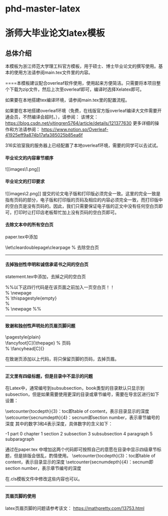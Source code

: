 # phd-master-latex
# 浙师大毕业论文latex模板

## 总体介绍

本模板为浙江师范大学理工科官方模板，用于硕士、博士毕业论文的撰写使用。基本的使用方法请参阅main.tex文件里的内容。

====本模板建议配合overleaf软件使用，使用起来方便简洁。只需要将本项目整个下载为zip文件，然后上次至overleaf即可，编译时选择Xelatex即可。



如果要在本地搭建tex编译环境，请参阅main.tex里的配置流程。

如果要在本地搭建overleaf环境（免费，在线版官方版overleaf编译大文件需要开通会员，不然编译会超时。），请参阅：
该博文：
https://blog.csdn.net/yitingren5764/article/details/121377630
更多详细的操作和方法请参阅：
https://www.notion.so/Overleaf-41925eff9a874b17afa385025b85ea6f

316实验室我的服务器上已经配置了本地overleaf环境，需要的同学可以去试试。


#### 毕业论文的内容章节顺序
![[images\1.png]]
#### 毕业论文的打印要求
![[images\2.png]]
提交的论文电子版和打印版必须完全一致。这里的完全一致是指有页码的部分，电子版和打印版的页码及相应的内容必须完全一致，而打印版中的空白页是没有页码的。因此，我们只需要保证电子版的正文中没有任何空白页即可，打印时让打印店老板帮忙加上没有页码的空白页即可。

#### 去除文本中的所有空白页

paper.tex中添加

\let\cleardoublepage\clearpage % 去除空白页

---

#### 去掉独创性申明和诚信承诺书之间的空白页

statement.tex中添加，去掉之间的空白页

%%以下这四行代码是在该页面之前加入一页空白页！！  
% \newpage  
% \thispagestyle{empty}  
%  
% \newpage
%%

---

#### 致谢和独创性声明处的页眉页脚问题

\pagestyle{plain}  
\fancyfoot[C]{\thepage} % 页码  
% \fancyhead[C]{}

在致谢页添加以上代码，将只保留页脚的页码，去掉页眉。

---
#### 正文里有四级标题，但是目录中不显示的问题

在Latex中，通常编号到subsubsection，book类型的目录默认只显示到subsection，但是如果需要使用更深的目录或章节编号，需要在导言区进行如下设置：

\setcounter{tocdepth}{3}：toc即table of content，表示目录显示的深度
\setcounter{secnumdepth}{4}：secnum即section number，表示章节编号的深度
其中的数字3和4表示深度，具体数字的含义如下：

-1 part
0 chapter
1 section
2 subsection
3 subsubsection
4 paragraph
5 subparagraph

通过在paper.tex 中增加这两个代码即可按照自己的意愿在目录中显示四级章节标题，但是排版会很乱，酌情使用。
‍\setcounter{tocdepth}{3}：toc即table of content，表示目录显示的深度
\setcounter{secnumdepth}{4}：secnum即section number，表示章节编号的深度

在.cls模板文件中修改这些内容也可以。

---
#### 页眉页脚的使用

latex页眉页脚的问题请参考该文：
https://mathpretty.com/13753.html